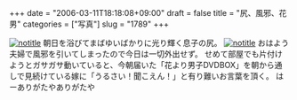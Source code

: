 +++
date = "2006-03-11T18:18:08+09:00"
draft = false
title = "尻、風邪、花男"
categories = ["写真"]
slug = "1789"
+++

<a href="http://www.flickr.com/photos/h-b-k-r/110783837" target="_blank"><img src="http://static.flickr.com/34/110783837_9318347944.jpg" class="photoen" alt="notitle"  /></a>
朝日を浴びてまばゆいばかりに光り輝く息子の尻。
<a href="http://www.flickr.com/photos/h-b-k-r/110685577" target="_blank"><img src="http://static.flickr.com/42/110685577_1a82566aae.jpg" class="photoen2" alt="notitle"  /></a>
おはよう
夫婦で風邪を引いてしまったので今日は一切外出せず。
せめて部屋でも片付けようとガサガサ動いていると、今朝届いた「花より男子DVDBOX」を朝から通しで見続けている嫁に「うるさい！聞こえん！」と有り難いお言葉を頂く。
はーありがたやありがたや
